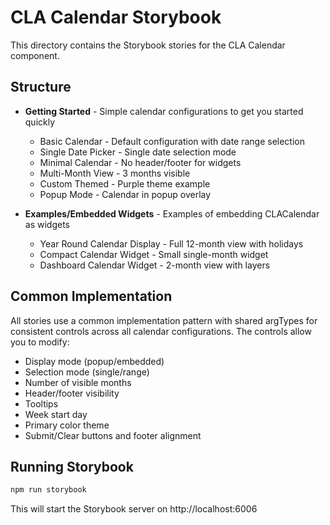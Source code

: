 # CLA Calendar Storybook

This directory contains the Storybook stories for the CLA Calendar component.

## Structure

- **Getting Started** - Simple calendar configurations to get you started quickly
  - Basic Calendar - Default configuration with date range selection
  - Single Date Picker - Single date selection mode
  - Minimal Calendar - No header/footer for widgets
  - Multi-Month View - 3 months visible
  - Custom Themed - Purple theme example
  - Popup Mode - Calendar in popup overlay

- **Examples/Embedded Widgets** - Examples of embedding CLACalendar as widgets
  - Year Round Calendar Display - Full 12-month view with holidays
  - Compact Calendar Widget - Small single-month widget
  - Dashboard Calendar Widget - 2-month view with layers

## Common Implementation

All stories use a common implementation pattern with shared argTypes for consistent controls across all calendar configurations. The controls allow you to modify:

- Display mode (popup/embedded)
- Selection mode (single/range)
- Number of visible months
- Header/footer visibility
- Tooltips
- Week start day
- Primary color theme
- Submit/Clear buttons and footer alignment

## Running Storybook

```bash
npm run storybook
```

This will start the Storybook server on http://localhost:6006